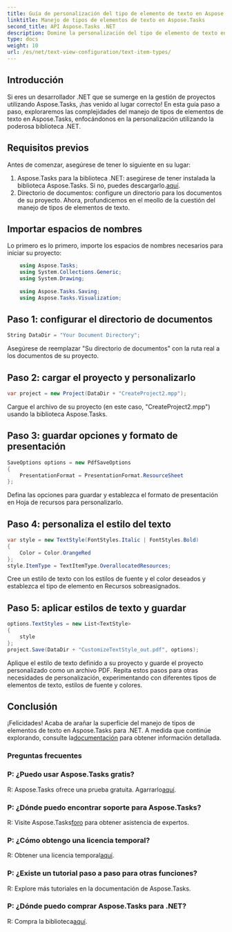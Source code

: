 ```yaml
---
title: Guía de personalización del tipo de elemento de texto en Aspose.Tasks
linktitle: Manejo de tipos de elementos de texto en Aspose.Tasks
second_title: API Aspose.Tasks .NET
description: Domine la personalización del tipo de elemento de texto en Aspose.Tasks para .NET con esta guía paso a paso. Mejora tu juego de gestión de proyectos sin esfuerzo.
type: docs
weight: 10
url: /es/net/text-view-configuration/text-item-types/
---
```

## Introducción
Si eres un desarrollador .NET que se sumerge en la gestión de proyectos utilizando Aspose.Tasks, ¡has venido al lugar correcto! En esta guía paso a paso, exploraremos las complejidades del manejo de tipos de elementos de texto en Aspose.Tasks, enfocándonos en la personalización utilizando la poderosa biblioteca .NET.
## Requisitos previos
Antes de comenzar, asegúrese de tener lo siguiente en su lugar:
1. Aspose.Tasks para la biblioteca .NET: asegúrese de tener instalada la biblioteca Aspose.Tasks. Si no, puedes descargarlo.[aquí](https://releases.aspose.com/tasks/net/).
2. Directorio de documentos: configure un directorio para los documentos de su proyecto.
Ahora, profundicemos en el meollo de la cuestión del manejo de tipos de elementos de texto.
## Importar espacios de nombres
Lo primero es lo primero, importe los espacios de nombres necesarios para iniciar su proyecto:
```csharp
    using Aspose.Tasks;
    using System.Collections.Generic;
    using System.Drawing;
    
    using Aspose.Tasks.Saving;
    using Aspose.Tasks.Visualization;
```
## Paso 1: configurar el directorio de documentos
```csharp
String DataDir = "Your Document Directory";
```
Asegúrese de reemplazar "Su directorio de documentos" con la ruta real a los documentos de su proyecto.
## Paso 2: cargar el proyecto y personalizarlo
```csharp
var project = new Project(DataDir + "CreateProject2.mpp");
```
Cargue el archivo de su proyecto (en este caso, "CreateProject2.mpp") usando la biblioteca Aspose.Tasks.
## Paso 3: guardar opciones y formato de presentación
```csharp
SaveOptions options = new PdfSaveOptions
{
    PresentationFormat = PresentationFormat.ResourceSheet
};
```
Defina las opciones para guardar y establezca el formato de presentación en Hoja de recursos para personalizarlo.
## Paso 4: personaliza el estilo del texto
```csharp
var style = new TextStyle(FontStyles.Italic | FontStyles.Bold)
{
    Color = Color.OrangeRed
};
style.ItemType = TextItemType.OverallocatedResources;
```
Cree un estilo de texto con los estilos de fuente y el color deseados y establezca el tipo de elemento en Recursos sobreasignados.
## Paso 5: aplicar estilos de texto y guardar
```csharp
options.TextStyles = new List<TextStyle>
{
    style
};
project.Save(DataDir + "CustomizeTextStyle_out.pdf", options);
```
Aplique el estilo de texto definido a su proyecto y guarde el proyecto personalizado como un archivo PDF.
Repita estos pasos para otras necesidades de personalización, experimentando con diferentes tipos de elementos de texto, estilos de fuente y colores.
## Conclusión
 ¡Felicidades! Acaba de arañar la superficie del manejo de tipos de elementos de texto en Aspose.Tasks para .NET. A medida que continúe explorando, consulte la[documentación](https://reference.aspose.com/tasks/net/) para obtener información detallada.
### Preguntas frecuentes
### P: ¿Puedo usar Aspose.Tasks gratis?
 R: Aspose.Tasks ofrece una prueba gratuita. Agarrarlo[aquí](https://releases.aspose.com/).
### P: ¿Dónde puedo encontrar soporte para Aspose.Tasks?
 R: Visite Aspose.Tasks[foro](https://forum.aspose.com/c/tasks/15) para obtener asistencia de expertos.
### P: ¿Cómo obtengo una licencia temporal?
 R: Obtener una licencia temporal[aquí](https://purchase.aspose.com/temporary-license/).
### P: ¿Existe un tutorial paso a paso para otras funciones?
R: Explore más tutoriales en la documentación de Aspose.Tasks.
### P: ¿Dónde puedo comprar Aspose.Tasks para .NET?
 R: Compra la biblioteca[aquí](https://purchase.aspose.com/buy).